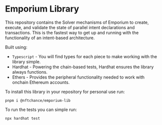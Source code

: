# Emporium Library

This repository contains the Solver mechanisms of Emporium to create, execute, and validate the state of parallel intent declarations and transactions. This is the fastest way to get up and running with the functionality of an intent-based architecture.

Built using:

-   `Typescript` - You will find types for each piece to make working with the library simple.
-   Hardhat - Powering the chain-based tests, Hardhat ensures the library always functions.
-   Ethers - Provides the peripheral functionality needed to work with onchain Ethereum accounts.

To install this library in your repository for personal use run:

```
pnpm i @nftchance/emporium-lib
```

To run the tests you can simple run:

```shell
npx hardhat test
```
